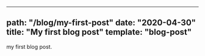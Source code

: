 ---
path: "/blog/my-first-post"
date: "2020-04-30"
title: "My first blog post"
template: "blog-post"
---------------------

my first blog post.